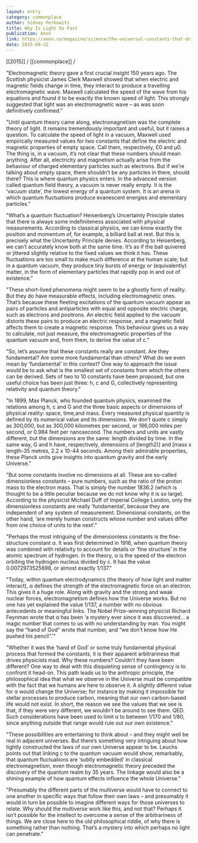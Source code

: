 ```yaml
---
layout: entry
category: commonplace
author: Sidney Perkowitz
title: Why Is Light So Fast
publication: Aeon
link: https://aeon.co/magazine/science/the-universal-constants-that-drive-physicists-mad
date: 2015-09-22
---
```


[[2015]] / [[commonplace]] / 

"Electromagnetic theory gave a first crucial insight 150 years ago. The Scottish physicist James Clerk Maxwell showed that when electric and magnetic fields change in time, they interact to produce a travelling electromagnetic wave. Maxwell calculated the speed of the wave from his equations and found it to be exactly the known speed of light. This strongly suggested that light was an electromagnetic wave – as was soon definitively confirmed."
 
"Until quantum theory came along, electromagnetism was the complete theory of light. It remains tremendously important and useful, but it raises a question. To calculate the speed of light in a vacuum, Maxwell used empirically measured values for two constants that define the electric and magnetic properties of empty space. Call them, respectively, Ɛ0 and μ0. The thing is, in a vacuum, it’s not clear that these numbers should mean anything. After all, electricity and magnetism actually arise from the behaviour of charged elementary particles such as electrons. But if we’re talking about empty space, there shouldn’t be any particles in there, should there? This is where quantum physics enters. In the advanced version called quantum field theory, a vacuum is never really empty. It is the ‘vacuum state’, the lowest energy of a quantum system. It is an arena in which quantum fluctuations produce evanescent energies and elementary particles."

"What’s a quantum fluctuation? Heisenberg’s Uncertainty Principle states that there is always some indefiniteness associated with physical measurements. According to classical physics, we can know exactly the position and momentum of, for example, a billiard ball at rest. But this is precisely what the Uncertainty Principle denies. According to Heisenberg, we can’t accurately know both at the same time. It’s as if the ball quivered or jittered slightly relative to the fixed values we think it has. These fluctuations are too small to make much difference at the human scale; but in a quantum vacuum, they produce tiny bursts of energy or (equivalently) matter, in the form of elementary particles that rapidly pop in and out of existence."

"These short-lived phenomena might seem to be a ghostly form of reality. But they do have measurable effects, including electromagnetic ones. That’s because these fleeting excitations of the quantum vacuum appear as pairs of particles and antiparticles with equal and opposite electric charge, such as electrons and positrons. An electric field applied to the vacuum distorts these pairs to produce an electric response, and a magnetic field affects them to create a magnetic response. This behaviour gives us a way to calculate, not just measure, the electromagnetic properties of the quantum vacuum and, from them, to derive the value of c."

"So, let’s assume that these constants really are constant. Are they fundamental? Are some more fundamental than others? What do we even mean by ‘fundamental’ in this context? One way to approach the issue would be to ask what is the smallest set of constants from which the others can be derived. Sets of two to 10 constants have been proposed, but one useful choice has been just three: h, c and G, collectively representing relativity and quantum theory."
 
"In 1899, Max Planck, who founded quantum physics, examined the relations among h, c and G and the three basic aspects or dimensions of physical reality: space, time,and mass. Every measured physical quantity is defined by its numerical value and its dimensions. We don’t quote c simply as 300,000, but as 300,000 kilometres per second, or 186,000 miles per second, or 0.984 feet per nanosecond. The numbers and units are vastly different, but the dimensions are the same: length divided by time. In the same way, G and h have, respectively, dimensions of [length2)] and [mass x length-35 metres, 2.2 x 10-44 seconds. Among their admirable properties, these Planck units give insights into quantum gravity and the early Universe."

"But some constants involve no dimensions at all. These are so-called dimensionless constants – pure numbers, such as the ratio of the proton mass to the electron mass. That is simply the number 1836.2 (which is thought to be a little peculiar because we do not know why it is so large). According to the physicist Michael Duff of Imperial College London, only the dimensionless constants are really ‘fundamental’, because they are independent of any system of measurement. Dimensional constants, on the other hand, ‘are merely human constructs whose number and values differ from one choice of units to the next’."

"Perhaps the most intriguing of the dimensionless constants is the fine-structure constant α. It was first determined in 1916, when quantum theory was combined with relativity to account for details or ‘fine structure’ in the atomic spectrum of hydrogen. In the theory, α is the speed of the electron orbiting the hydrogen nucleus divided by c. It has the value 0.0072973525698, or almost exactly 1/137."

"Today, within quantum electrodynamics (the theory of how light and matter interact), α defines the strength of the electromagnetic force on an electron. This gives it a huge role. Along with gravity and the strong and weak nuclear forces, electromagnetism defines how the Universe works. But no one has yet explained the value 1/137, a number with no obvious antecedents or meaningful links. The Nobel Prize-winning physicist Richard Feynman wrote that α has been ‘a mystery ever since it was discovered… a magic number that comes to us with no understanding by man. You might say the “hand of God” wrote that number, and “we don’t know how He pushed his pencil”.’"

"Whether it was the ‘hand of God’ or some truly fundamental physical process that formed the constants, it is their apparent arbitrariness that drives physicists mad. Why these numbers? Couldn’t they have been different? One way to deal with this disquieting sense of contingency is to confront it head-on. This path leads us to the anthropic principle, the philosophical idea that what we observe in the Universe must be compatible with the fact that we humans are here to observe it. A slightly different value for α would change the Universe; for instance by making it impossible for stellar processes to produce carbon, meaning that our own carbon-based life would not exist. In short, the reason we see the values that we see is that, if they were very different, we wouldn’t be around to see them. QED. Such considerations have been used to limit α to between 1/170 and 1/80, since anything outside that range would rule out our own existence."

"These possibilities are entertaining to think about – and they might well be real in adjacent universes. But there’s something very intriguing about how tightly constructed the laws of our own Universe appear to be. Leuchs points out that linking c to the quantum vacuum would show, remarkably, that quantum fluctuations are ‘subtly embedded’ in classical electromagnetism, even though electromagnetic theory preceded the discovery of the quantum realm by 35 years. The linkage would also be a shining example of how quantum effects influence the whole Universe."

"Presumably the different parts of the multiverse would have to connect to one another in specific ways that follow their own laws – and presumably it would in turn be possible to imagine different ways for those universes to relate. Why should the multiverse work like this, and not that? Perhaps it isn’t possible for the intellect to overcome a sense of the arbitrariness of things. We are close here to the old philosophical riddle, of why there is something rather than nothing. That’s a mystery into which perhaps no light can penetrate."
